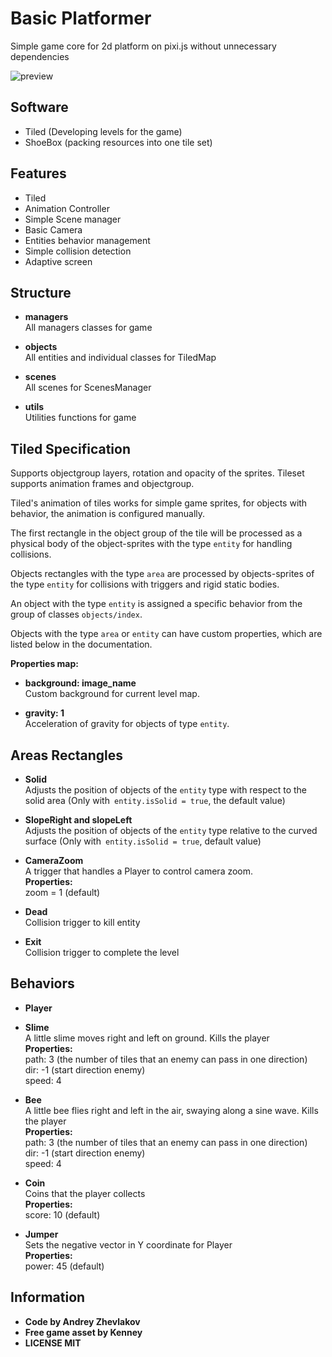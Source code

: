 # Basic Platformer
Simple game core for 2d platform on pixi.js without unnecessary dependencies

![preview](preview.gif)
## Software
* Tiled (Developing levels for the game)
* ShoeBox (packing resources into one tile set)

## Features
* Tiled
* Animation Controller
* Simple Scene manager
* Basic Camera
* Entities behavior management
* Simple collision detection
* Adaptive screen

## Structure
* **managers**<br>
All managers classes for game

* **objects**<br>
All entities and individual classes for TiledMap

* **scenes**<br>
All scenes for ScenesManager

* **utils**<br>
Utilities functions for game

## Tiled Specification
Supports objectgroup layers, rotation and opacity of the sprites. Tileset supports animation frames and objectgroup.

Tiled's animation of tiles works for simple game sprites, for objects with behavior, the animation is configured manually.

The first rectangle in the object group of the tile will be processed as a physical body of the object-sprites with the type `entity` for handling collisions.

Objects rectangles with the type `area` are processed by objects-sprites of the type `entity` for collisions with triggers and rigid static bodies.

An object with the type `entity` is assigned a specific behavior from the group of classes `objects/index`.

Objects with the type `area` or `entity` can have custom properties, which are listed below in the documentation.

**Properties map:**
* **background: image_name**<br>
Custom background for current level map.

* **gravity: 1**<br>
Acceleration of gravity for objects of type `entity`.

## Areas Rectangles
* **Solid**<br>
Adjusts the position of objects of the `entity` type with respect to the solid area (Only with` entity.isSolid = true`, the default value)

* **SlopeRight and slopeLeft**<br>
Adjusts the position of objects of the `entity` type relative to the curved surface (Only with` entity.isSolid = true`, default value)

* **CameraZoom**<br>
A trigger that handles a Player to control camera zoom.<br>
**Properties:**<br>
zoom = 1 (default)

* **Dead**<br> Collision trigger to kill entity

* **Exit**<br> Collision trigger to complete the level

## Behaviors
* **Player**<br>

* **Slime**<br> A little slime moves right and left on ground. Kills the player<br>
**Properties:**<br>
path: 3 (the number of tiles that an enemy can pass in one direction)<br>
dir: -1 (start direction enemy)<br>
speed: 4

* **Bee**<br> A little bee flies right and left in the air, swaying along a sine wave. Kills the player<br>
**Properties:**<br>
path: 3 (the number of tiles that an enemy can pass in one direction)<br>
dir: -1 (start direction enemy)<br>
speed: 4


* **Coin**<br>Coins that the player collects<br>
**Properties:**<br>
score: 10 (default)

* **Jumper**<br>
Sets the negative vector in Y coordinate for Player<br>
**Properties:**<br>
power: 45 (default)

## Information
* **Code by Andrey Zhevlakov**
* **Free game asset by Kenney**
* **LICENSE MIT**
